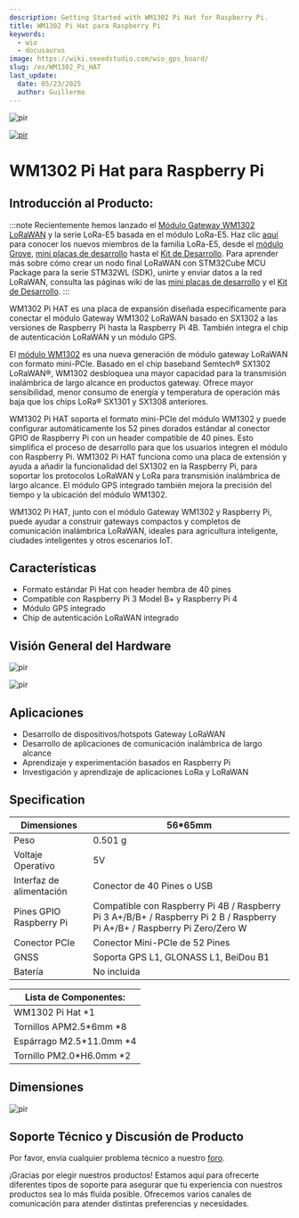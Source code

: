 ```yaml
---
description: Getting Started with WM1302 Pi Hat for Raspberry Pi.
title: WM1302 Pi Hat para Raspberry Pi
keywords:
  - wio 
  - docusaurus
image: https://wiki.seeedstudio.com/wio_gps_board/
slug: /es/WM1302_Pi_HAT
last_update:
  date: 05/23/2025
  author: Guillermo
---
```


<!-- ![](https://media-cdn.seeedstudio.com/media/catalog/product/cache/9d0ce51a71ce6a79dfa2a98d65a0f0bd/w/m/wm1302_pihat_preview-16_1.png) -->
<p style={{textAlign: 'center'}}><img src="https://media-cdn.seeedstudio.com/media/catalog/product/cache/9d0ce51a71ce6a79dfa2a98d65a0f0bd/w/m/wm1302_pihat_preview-16_1.png" alt="pir" width={600} height="auto" /></p>

<!-- <p style="text-align:center"><a href="https://www.seeedstudio.com/WM1302-Pi-Hat-p-4897.html" target="_blank"><img src="https://files.seeedstudio.com/wiki/Seeed-WiKi/docs/images/get_one_now.png" border=0 /></a></p>  -->
[<p><img src="https://files.seeedstudio.com/wiki/common/Get_One_Now_Banner.png" alt="pir" width={600} height="auto" /></p>](https://www.seeedstudio.com/WM1302-Pi-Hat-p-4897.html) 

# WM1302 Pi Hat para Raspberry Pi

## Introducción al Producto:

:::note
Recientemente hemos lanzado el [Módulo Gateway WM1302 LoRaWAN](https://wiki.seeedstudio.com/WM1302_module/) y la serie LoRa-E5 basada en el módulo LoRa-E5. Haz clic [aquí](https://www.seeedstudio.com/lora-c-755.html?product_list_stock=3) para conocer los nuevos miembros de la familia LoRa-E5, desde el [módulo Grove](https://wiki.seeedstudio.com/Grove_LoRa_E5_New_Version/), [mini placas de desarrollo](https://wiki.seeedstudio.com/LoRa_E5_mini/) hasta el [Kit de Desarrollo](https://wiki.seeedstudio.com/LoRa_E5_Dev_Board/). Para aprender más sobre cómo crear un nodo final LoRaWAN con STM32Cube MCU Package para la serie STM32WL (SDK), unirte y enviar datos a la red LoRaWAN, consulta las páginas wiki de las [mini placas de desarrollo](https://wiki.seeedstudio.com/LoRa_E5_mini/) y el [Kit de Desarrollo](https://wiki.seeedstudio.com/LoRa_E5_Dev_Board/).
:::

WM1302 Pi HAT es una placa de expansión diseñada específicamente para conectar el módulo Gateway WM1302 LoRaWAN basado en SX1302 a las versiones de Raspberry Pi hasta la Raspberry Pi 4B. También integra el chip de autenticación LoRaWAN y un módulo GPS.

El [módulo WM1302](https://www.seeedstudio.com/WM1302-LoRaWAN-Gateway-Module-SPI-EU868-p-4889.html) es una nueva generación de módulo gateway LoRaWAN con formato mini-PCIe. Basado en el chip baseband Semtech® SX1302 LoRaWAN®, WM1302 desbloquea una mayor capacidad para la transmisión inalámbrica de largo alcance en productos gateway. Ofrece mayor sensibilidad, menor consumo de energía y temperatura de operación más baja que los chips LoRa® SX1301 y SX1308 anteriores.

WM1302 Pi HAT soporta el formato mini-PCIe del módulo WM1302 y puede configurar automáticamente los 52 pines dorados estándar al conector GPIO de Raspberry Pi con un header compatible de 40 pines. Esto simplifica el proceso de desarrollo para que los usuarios integren el módulo con Raspberry Pi. WM1302 Pi HAT funciona como una placa de extensión y ayuda a añadir la funcionalidad del SX1302 en la Raspberry Pi, para soportar los protocolos LoRaWAN y LoRa para transmisión inalámbrica de largo alcance. El módulo GPS integrado también mejora la precisión del tiempo y la ubicación del módulo WM1302.

WM1302 Pi HAT, junto con el módulo Gateway WM1302 y Raspberry Pi, puede ayudar a construir gateways compactos y completos de comunicación inalámbrica LoRaWAN, ideales para agricultura inteligente, ciudades inteligentes y otros escenarios IoT.

## Características

- Formato estándar Pi Hat con header hembra de 40 pines  
- Compatible con Raspberry Pi 3 Model B+ y Raspberry Pi 4  
- Módulo GPS integrado  
- Chip de autenticación LoRaWAN integrado  

## Visión General del Hardware 

<!-- ![](https://files.seeedstudio.com/products/113100022/5371617183671_.pic_hd.jpg) -->
<p style={{textAlign: 'center'}}><img src="https://files.seeedstudio.com/products/113100022/5371617183671_.pic_hd.jpg" alt="pir" width={600} height="auto" /></p>

<p style={{textAlign: 'center'}}><img src="https://files.seeedstudio.com/products/113100022/pi%20hat.png" alt="pir" width={600} height="auto" /></p>


## Aplicaciones

- Desarrollo de dispositivos/hotspots Gateway LoRaWAN  
- Desarrollo de aplicaciones de comunicación inalámbrica de largo alcance  
- Aprendizaje y experimentación basados en Raspberry Pi  
- Investigación y aprendizaje de aplicaciones LoRa y LoRaWAN  

## Specification

<table class="tg">
<thead>
  <tr>
    <th >Dimensiones</th>
    <th >56*65mm</th>
  </tr>
</thead>
<tbody>
  <tr>
    <td >Peso</td>
    <td >0.501 g</td>
  </tr>
  <tr>
    <td>Voltaje Operativo</td>
    <td >5V</td>
  </tr>
  <tr>
    <td >Interfaz de alimentación</td>
    <td >Conector de 40 Pines o USB</td>
  </tr>
  <tr>
    <td >Pines GPIO Raspberry Pi</td>
    <td >Compatible con Raspberry Pi 4B / Raspberry Pi 3 A+/B/B+ / Raspberry Pi 2 B / Raspberry Pi A+/B+ / Raspberry Pi Zero/Zero W</td>
  </tr>
  <tr>
    <td >Conector PCIe</td>
    <td >Conector Mini-PCIe de 52 Pines</td>
  </tr>
  <tr>
    <td >GNSS</td>
    <td >Soporta GPS L1, GLONASS L1, BeiDou B1</td>
  </tr>
  <tr>
    <td >Batería</td>
    <td >No incluida</td>
  </tr>
</tbody>
</table>



<table class="tg">
<thead>
  <tr><th class="tg-f2tp" colspan="2">Lista de Componentes:</th></tr>
</thead>
<tbody>
  <tr>
    <td class="tg-uu1j" colspan="2">WM1302 Pi Hat *1</td>
  </tr>
  <tr>
    <td class="tg-uu1j" colspan="2">Tornillos APM2.5*6mm *8</td>
  </tr>
  <tr>
    <td class="tg-uu1j" colspan="2">Espárrago M2.5*11.0mm *4</td>
  </tr>
  <tr>
    <td class="tg-uu1j" colspan="2">Tornillo PM2.0*H6.0mm *2</td>
  </tr>
</tbody>
</table>

## Dimensiones

<!-- ![](https://files.seeedstudio.com/products/113100022/WM1302%20PiHat_Size-17.png) -->
<p style={{textAlign: 'center'}}><img src="https://files.seeedstudio.com/products/113100022/WM1302%20PiHat_Size-17.png" alt="pir" width={600} height="auto" /></p>

## Soporte Técnico y Discusión de Producto

Por favor, envía cualquier problema técnico a nuestro [foro](http://forum.seeedstudio.com/).

¡Gracias por elegir nuestros productos! Estamos aquí para ofrecerte diferentes tipos de soporte para asegurar que tu experiencia con nuestros productos sea lo más fluida posible. Ofrecemos varios canales de comunicación para atender distintas preferencias y necesidades.

<div class="button_tech_support_container">
<a href="https://forum.seeedstudio.com/" class="button_forum"></a> 
<a href="https://www.seeedstudio.com/contacts" class="button_email"></a>
</div>

<div class="button_tech_support_container">
<a href="https://discord.gg/eWkprNDMU7" class="button_discord"></a> 
<a href="https://github.com/Seeed-Studio/wiki-documents/discussions/69" class="button_discussion"></a>
</div>
